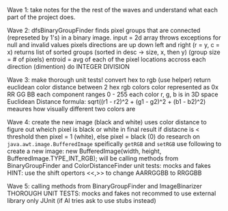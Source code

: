 Wave 1:
    take notes for the the rest of the waves and understand what each part of the project does.

Wave 2:
    dfsBinaryGroupFinder finds pixel groups that are connected (represeted by 1's) in a binary image.
    input = 2d array
    throws exceptions for null and invalid values
    pixels directions are up down left and right (r = y, c = x)
    returns list of sorted groups (sorted in desc -> size, x, then y) (group size = # of pixels)
    entroid  = avg of each of the pixel locations accross each direction (dimention)
    do INTEGER DIVISION

Wave 3:
    make thorough unit tests!
    convert hex to rgb (use helper)
    return euclidean color distance between 2 hex rgb colors
        color represented as 0x RR GG BB
        each component ranges 0 - 255
    each color r, g, b is in 3D space 
    Euclidean Distance formula:
        sqrt((r1 - r2)^2 + (g1 - g2)^2 + (b1 - b2)^2)
    meaures how visually different two colors are

Wave 4:
    create the new image (black and white)
        uses color distance to figure out wheich pixel is black or white in final result
        if distacne is < threshold then pixel = 1 (white), else pixel = black (0)
    do research on `java.awt.image.BufferedImage`
        speifically `getRGB` and `setRGB`
    use following to create a new image:
        new BufferedImage(width, height, BufferedImage.TYPE_INT_RGB);
    will be calling methods from BinaryGroupFinder and ColorDistanceFinder
    unit tests: mocks and fakes
    HINT: use the shift opertors <<,>> to change AARRGGBB to RRGGBB

Wave 5:
    calling methods from BinaryGroupFinder and ImageBinarizer
    THOROUGH UNIT TESTS: mocks and fakes
    not recommed to use external library only JUnit (if AI tries ask to use stubs instead)
    
